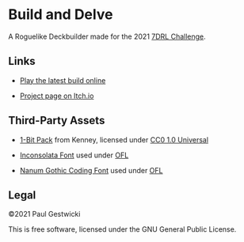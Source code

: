 # Build and Delve

A Roguelike Deckbuilder made for the 2021 [7DRL Challenge](https://7drl.com/).


## Links

- [Play the latest build online](https://doctor-g.github.io/7DRL-2021/)

- [Project page on Itch.io](https://doctor-g.itch.io/build-and-delve)


## Third-Party Assets

- [1-Bit Pack](https://www.kenney.nl/assets/bit-pack) from Kenney, licensed under [CC0 1.0 Universal](https://creativecommons.org/publicdomain/zero/1.0/)

- [Inconsolata Font](https://fonts.google.com/specimen/Inconsolata) used under [OFL](project/assets/fonts/Inconsolata/OFL.txt)

- [Nanum Gothic Coding Font](https://fonts.google.com/specimen/Nanum+Gothic+Coding) used under [OFL](project/assets/NanumGothicCoding/OFL.txt)

## Legal 

&copy;2021 Paul Gestwicki

This is free software, licensed under the GNU General Public License.